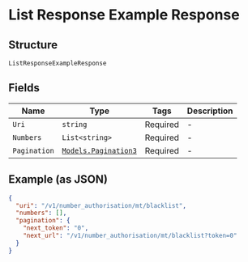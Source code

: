 
# List Response Example Response

## Structure

`ListResponseExampleResponse`

## Fields

| Name | Type | Tags | Description |
|  --- | --- | --- | --- |
| `Uri` | `string` | Required | - |
| `Numbers` | `List<string>` | Required | - |
| `Pagination` | [`Models.Pagination3`](/doc/models/pagination-3.md) | Required | - |

## Example (as JSON)

```json
{
  "uri": "/v1/number_authorisation/mt/blacklist",
  "numbers": [],
  "pagination": {
    "next_token": "0",
    "next_url": "/v1/number_authorisation/mt/blacklist?token=0"
  }
}
```

